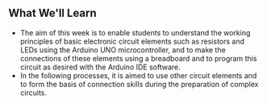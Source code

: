 ## What We'll Learn
- The aim of this week is to enable students to understand the working principles of basic electronic circuit elements such as resistors and LEDs using the Arduino UNO microcontroller, and to make the connections of these elements using a breadboard and to program this circuit as desired with the Arduino IDE software. 
- In the following processes, it is aimed to use other circuit elements and to form the basis of connection skills during the preparation of complex circuits.
